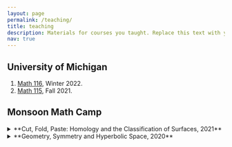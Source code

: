 ```yaml
---
layout: page
permalink: /teaching/
title: teaching
description: Materials for courses you taught. Replace this text with your description.
nav: true
---
```


## University of Michigan 
1. [Math 116](http://www.math.lsa.umich.edu/courses/116/), Winter 2022.
2. [Math 115](http://www.math.lsa.umich.edu/courses/115/), Fall 2021.

## Monsoon Math Camp 

<details>
  <summary> **Cut, Fold, Paste: Homology and the Classification of Surfaces, 2021** </summary>

  
**Desccription:** How many truly different shapes can you get by pasting polygons at their boundaries? Mathematicians often like to “classify objects” - many big research endeavours in mathematics are geared towards classification. What does it mean to classify a mathematical object? 

This will be illustrated using the “classification of surfaces,” which is related to our first question. We will try to understand how a surface might be defined from our intuitive idea of it, reduce it to a combinatorial object and then classify these combinatorial objects using tools we develop on the way. We will see powerful tools like the Euler characteristic, homology and the Mayer-Vietoris sequence.

**Prerequisites:** Comfort with the ideas of sets, functions and induction. Visual intuition and familiarity with the notion of a graph will be very helpful. 

**Verdict:** Lower prerequisites and a gentler pace than my 2020 course. Far more successful than that one. Avoided the rookie mistake of doing something too advanced for students. Students were following well enough to be able to point out minor/some not-so-minor errors. I had to work out the details of the combinatorial version of a smooth argument made by Mike Miller in a blogpost, which was also fun for me. 
</details>

<details>
<summary> **Geometry, Symmetry and Hyperbolic Space, 2020** </summary>
  
  
**Description:** Exposure to a lot of Euclidean geometry may create the impression that higher geometry is the study of generalized distance spaces. This course will try to convince participants that in some cases, a better view of geometry is the interaction between a space and its group of transformations, via material on elementary hyperbolic geometry. We will see basic results in hyperbolic geometry, the hyperbolic Gauss-Bonnet Theorem, the Iwasawa decomposition, a quick version of material on Fuchsian groups and quotienting, and if time permits, the Milnor-Svarc lemma.

**Prerequisites:** High School Calculus and High School Matrices.
  
**Verdict:** The course was one of the more challenging ones at camp, but students still seemed to engage with the lectures. 
</details>
